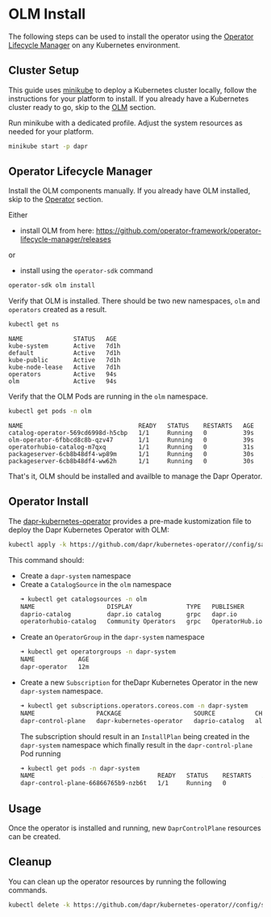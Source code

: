 # OLM Install

The following steps can be used to install the operator using the [Operator Lifecycle Manager](https://github.com/operator-framework/operator-lifecycle-manager) on any Kubernetes 
environment.

## Cluster Setup

This guide uses [minikube](https://minikube.sigs.k8s.io/) to deploy a Kubernetes cluster locally, follow the 
instructions for your platform to install. If you already have a Kubernetes cluster ready to go, skip to 
the [OLM](#operator-lifecycle-manager) section.

Run minikube with a dedicated profile. Adjust the system resources as needed for your platform. 

```bash
minikube start -p dapr
```

## Operator Lifecycle Manager

Install the OLM components manually. If you already have OLM installed, skip to the [Operator](#operator-install) section.

Either

- install OLM from here: https://github.com/operator-framework/operator-lifecycle-manager/releases

or

- install using the `operator-sdk` command
```bash
operator-sdk olm install
```

Verify that OLM is installed. There should be two new namespaces, `olm` and `operators` created as a result.

```bash
kubectl get ns
```

```
NAME              STATUS   AGE
kube-system       Active   7d1h
default           Active   7d1h
kube-public       Active   7d1h
kube-node-lease   Active   7d1h
operators         Active   94s
olm               Active   94s
```

Verify that the OLM Pods are running in the `olm` namespace.

```bash
kubectl get pods -n olm
```

```
NAME                                READY   STATUS    RESTARTS   AGE
catalog-operator-569cd6998d-h5cbp   1/1     Running   0          39s
olm-operator-6fbbcd8c8b-qzv47       1/1     Running   0          39s
operatorhubio-catalog-m7qxq         1/1     Running   0          31s
packageserver-6cb8b48df4-wp89m      1/1     Running   0          30s
packageserver-6cb8b48df4-ww62h      1/1     Running   0          30s
```

That's it, OLM should be installed and availble to manage the Dapr Operator.

## Operator Install

The [dapr-kubernetes-operator](https://github.com/dapr/kubernetes-operator/) provides a pre-made kustomization file to deploy the Dapr Kubernetes Operator with OLM:

```bash
kubectl apply -k https://github.com/dapr/kubernetes-operator//config/samples/olm
```

This command should:

- Create a `dapr-system` namespace
- Create a `CatalogSource` in the `olm` namespace
  ```bash
  ➜ kubectl get catalogsources -n olm
  NAME                    DISPLAY               TYPE   PUBLISHER        AGE
  daprio-catalog          dapr.io catalog       grpc   dapr.io          11m
  operatorhubio-catalog   Community Operators   grpc   OperatorHub.io   18m
  ```
- Create an `OperatorGroup` in the `dapr-system` namespace
  ```bash
  ➜ kubectl get operatorgroups -n dapr-system
  NAME            AGE
  dapr-operator   12m
  ```
- Create a new `Subscription` for theDapr Kubernetes Operator in the new `dapr-system` namespace.
  ```bash
  ➜ kubectl get subscriptions.operators.coreos.com -n dapr-system
  NAME                 PACKAGE                    SOURCE           CHANNEL
  dapr-control-plane   dapr-kubernetes-operator   daprio-catalog   alpha
  ```
  The subscription should result in an `InstallPlan` being created in the `dapr-system` namespace which finally result in the `dapr-control-plane` Pod running
  ```bash
  ➜ kubectl get pods -n dapr-system
  NAME                                  READY   STATUS    RESTARTS   AGE
  dapr-control-plane-66866765b9-nzb6t   1/1     Running   0          13m
  ```

## Usage 

Once the operator is installed and running, new `DaprControlPlane` resources can be created. 

## Cleanup 

You can clean up the operator resources by running the following commands.

```bash
kubectl delete -k https://github.com/dapr/kubernetes-operator//config/samples/olm
```
